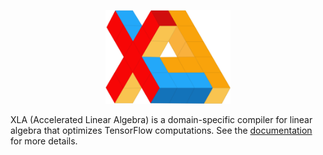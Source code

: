<p align="center">
  <img width="200" src="xlalogo.png"/>
</p>

XLA (Accelerated Linear Algebra) is a domain-specific compiler for linear
algebra that optimizes TensorFlow computations. See the
[documentation](https://www.tensorflow.org/performance/xla/) for more details.
